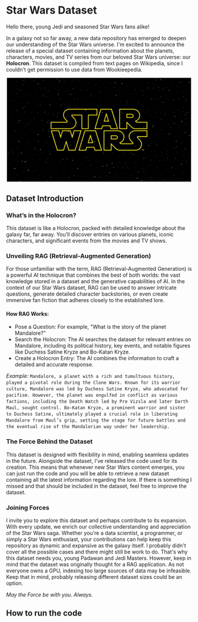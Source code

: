 # Star Wars Dataset
Hello there, young Jedi and seasoned Star Wars fans alike!

In a galaxy not so far away, a new data repository has emerged to deepen our understanding of the Star Wars universe.
I'm excited to announce the release of a special dataset containing information about the planets, characters, movies, and TV series from our beloved Star Wars universe: our **Holocron**.
This dataset is compiled from text pages on Wikipedia, since I couldn't get permission to use data from Wookieepedia.

<p align="center">
  <img src="assets/logo_2.png"/ alt="Star Wars logo" width=500px>
</p>

## Dataset Introduction

### What’s in the Holocron?
This dataset is like a Holocron, packed with detailed knowledge about the galaxy far, far away. You’ll discover entries on various planets, iconic characters, and significant events from the movies and TV shows.

### Unveiling RAG (Retrieval-Augmented Generation)
For those unfamiliar with the term, RAG (Retrieval-Augmented Generation) is a powerful AI technique that combines the best of both worlds: the vast knowledge stored in a dataset and the generative capabilities of AI. In the context of our Star Wars dataset, RAG can be used to answer intricate questions, generate detailed character backstories, or even create immersive fan fiction that adheres closely to the established lore.

#### How RAG Works:
- Pose a Question: For example, "What is the story of the planet Mandalore?"
- Search the Holocron: The AI searches the dataset for relevant entries on Mandalore, including its political history, key events, and notable figures like Duchess Satine Kryze and Bo-Katan Kryze.
- Create a Holocron Entry: The AI combines the information to craft a detailed and accurate response.

*Example:* ``` Mandalore, a planet with a rich and tumultuous history, played a pivotal role during the Clone Wars. Known for its warrior culture, Mandalore was led by Duchess Satine Kryze, who advocated for pacifism. However, the planet was engulfed in conflict as various factions, including the Death Watch led by Pre Vizsla and later Darth Maul, sought control. Bo-Katan Kryze, a prominent warrior and sister to Duchess Satine, ultimately played a crucial role in liberating Mandalore from Maul’s grip, setting the stage for future battles and the eventual rise of the Mandalorian way under her leadership. ```

### The Force Behind the Dataset
This dataset is designed with flexibility in mind, enabling seamless updates in the future. Alongside the dataset, I've released the code used for its creation. This means that whenever new Star Wars content emerges, you can just run the code and you will be able to retrieve a new dataset containing all the latest information regarding the lore. If there is something I missed and that should be included in the dataset, feel free to improve the dataset.

### Joining Forces
I invite you to explore this dataset and perhaps contribute to its expansion. With every update, we enrich our collective understanding and appreciation of the Star Wars saga. Whether you're a data scientist, a programmer, or simply a Star Wars enthusiast, your contributions can help keep this repository as dynamic and expansive as the galaxy itself. I probably didn't cover all the possible cases and there might still be work to do. That's why this dataset needs you, young Padawan and Jedi Masters.
However, keep in mind that the dataset was originally thought for a RAG application. As not everyone owns a GPU, indexing too large sources of data may be infeasible. Keep that in mind, probably releasing different dataset sizes could be an option.

*May the Force be with you. Always.*

## How to run the code

